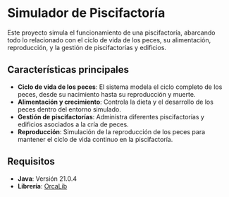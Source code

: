 # Simulador de Piscifactoría

Este proyecto simula el funcionamiento de una piscifactoría, abarcando todo lo relacionado con el ciclo de vida de los peces, su alimentación, reproducción, y la gestión de piscifactorías y edificios.

## Características principales

- **Ciclo de vida de los peces**: El sistema modela el ciclo completo de los peces, desde su nacimiento hasta su reproducción y muerte.
- **Alimentación y crecimiento**: Controla la dieta y el desarrollo de los peces dentro del entorno simulado.
- **Gestión de piscifactorías**: Administra diferentes piscifactorías y edificios asociados a la cría de peces.
- **Reproducción**: Simulación de la reproducción de los peces para mantener el ciclo de vida continuo en la piscifactoría.

## Requisitos

- **Java**: Versión 21.0.4
- **Librería**: [OrcaLib](lib/Orca_lib_1.2.1.jar)

